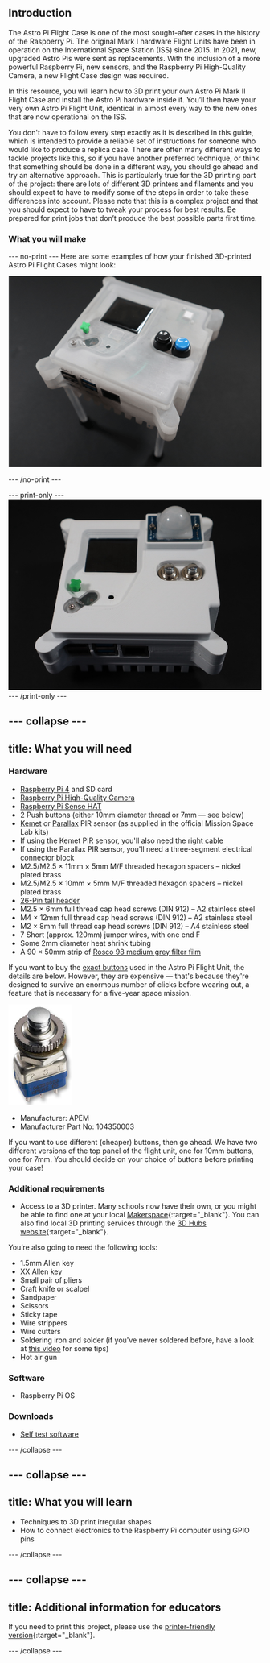 ## Introduction

The Astro Pi Flight Case is one of the most sought-after cases in the history of the Raspberry Pi. The original Mark I hardware Flight Units have been in operation on the International Space Station (ISS) since 2015. In 2021, new, upgraded Astro Pis were sent as replacements. With the inclusion of a more powerful Raspberry Pi, new sensors, and the Raspberry Pi High-Quality Camera, a new Flight Case design was required. 

In this resource, you will learn how to 3D print your own Astro Pi Mark II Flight Case and install the Astro Pi hardware inside it. You’ll then have your very own Astro Pi Flight Unit, identical in almost every way to the new ones that are now operational on the ISS.

You don't have to follow every step exactly as it is described in this guide, which is intended to provide a reliable set of instructions for someone who would like to produce a replica case. There are often many different ways to tackle projects like this, so if you have another preferred technique, or think that something should be done in a different way, you should go ahead and try an alternative approach. This is particularly true for the 3D printing part of the project: there are lots of different 3D printers and filaments and you should expect to have to modify some of the steps in order to take these differences into account. Please note that this is a complex project and that you should expect to have to tweak your process for best results. Be prepared for print jobs that don’t produce the best possible parts first time. 

### What you will make

--- no-print ---
Here are some examples of how your finished 3D-printed Astro Pi Flight Cases might look:

![A series of images showing several 3D-printed Flight Cases, with different colours, buttons, and one with legs.](images/FU_slide.gif)

--- /no-print ---

--- print-only ---
![A photo of the completed Flight Case.](images/complete.jpg)
--- /print-only ---

--- collapse ---
---
title: What you will need
---
### Hardware

+ [Raspberry Pi 4](https://www.raspberrypi.com/products/raspberry-pi-4-model-b/) and SD card
+ [Raspberry Pi High-Quality Camera](https://www.raspberrypi.com/products/raspberry-pi-high-quality-camera/) 
+ [Raspberry Pi Sense HAT](https://www.raspberrypi.com/products/sense-hat/)
+ 2 Push buttons (either 10mm diameter thread or 7mm — see below)
+ [Kemet](https://uk.farnell.com/kemet/ss-430l-w/pir-sensor-5m-37deg-28deg-5-5vdc/dp/3027688) or [Parallax](https://www.parallax.com/product/pir-sensor-with-led-signal/) PIR sensor (as supplied in the official Mission Space Lab kits)
+ If using the Kemet PIR sensor, you'll also need the [right cable](https://www.digikey.co.uk/en/products/detail/jst-sales-america-inc/A05SR05SR30K152B/6708507)
+ If using the Parallax PIR sensor, you'll need a three-segment electrical connector block
+ M2.5/M2.5 × 11mm × 5mm M/F threaded hexagon spacers – nickel plated brass
+ M2.5/M2.5 × 10mm × 5mm M/F threaded hexagon spacers – nickel plated brass
+ [26-Pin tall header](https://thepihut.com/products/stacking-header-for-raspberry-pi-2x13-extra-tall)
+ M2.5 × 6mm full thread cap head screws (DIN 912) – A2 stainless steel
+ M4 × 12mm full thread cap head screws (DIN 912) – A2 stainless steel
+ M2 × 8mm full thread cap head screws (DIN 912) – A4 stainless steel
+ 7 Short (approx. 120mm) jumper wires, with one end F
+ Some 2mm diameter heat shrink tubing
+ A 90 × 50mm strip of [Rosco 98 medium grey filter film](https://us.rosco.com/en/products/filters/r98-medium-grey) 

If you want to buy the [exact buttons](https://www.mouser.co.uk/datasheet/2/26/pusbutton-switches-serie-10400-1519227.pdf) used in the Astro Pi Flight Unit, the details are below. However, they are expensive — that's because they're designed to survive an enormous number of clicks before wearing out, a feature that is necessary for a five-year space mission.

![Astro Pi actual button.](images/apem.jpg)

- Manufacturer: APEM
- Manufacturer Part No: 104350003

If you want to use different (cheaper) buttons, then go ahead. We have two different versions of the top panel of the flight unit, one for 10mm buttons, one for 7mm. You should decide on your choice of buttons before printing your case!

### Additional requirements

+ Access to a 3D printer. Many schools now have their own, or you might be able to find one at your local [Makerspace](http://www.hackspace.org.uk/){:target="_blank"}. You can also find local 3D printing services through the [3D Hubs website](https://www.3dhubs.com/){:target="_blank"}.

You’re also going to need the following tools:

+ 1.5mm Allen key
+ XX Allen key
+ Small pair of pliers
+ Craft knife or scalpel
+ Sandpaper
+ Scissors
+ Sticky tape
+ Wire strippers
+ Wire cutters
+ Soldering iron and solder (if you've never soldered before, have a look at [this video](https://www.raspberrypi.com/news/getting-started-soldering/) for some tips) 
+ Hot air gun

### Software

+ Raspberry Pi OS

### Downloads

+ [Self test software](resources/selftest.zip)

--- /collapse ---

--- collapse ---
---
title: What you will learn
---

+ Techniques to 3D print irregular shapes
+ How to connect electronics to the Raspberry Pi computer using GPIO pins

--- /collapse ---

--- collapse ---
---
title: Additional information for educators
---


If you need to print this project, please use the [printer-friendly version](https://projects.raspberrypi.org/en/projects/projectName/print){:target="_blank"}.

--- /collapse ---

